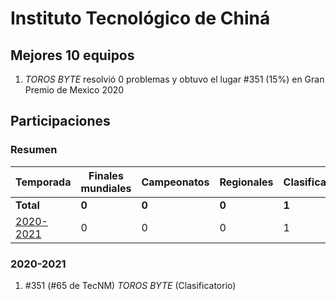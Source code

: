 ---
---

# Instituto Tecnológico de Chiná

## Mejores 10 equipos

1. _TOROS BYTE_ resolvió 0 problemas y obtuvo el lugar #351 (15%) en Gran Premio de Mexico 2020

## Participaciones

### Resumen

| Temporada | Finales mundiales | Campeonatos | Regionales | Clasificatorios | Equipos |
| --- | --- | --- | --- | --- | --- |
| **Total** | **0** | **0** | **0** | **1** | **1** |
| [2020-2021](#2020-2021) | 0 | 0 | 0 | 1 | 1 |

### 2020-2021

1. #351 (#65 de TecNM) _TOROS BYTE_ (Clasificatorio)



